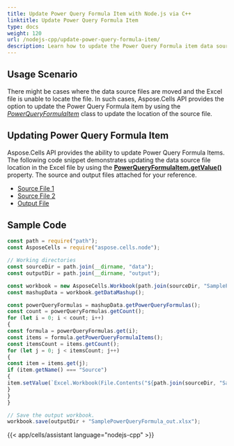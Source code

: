 ```yaml
---
title: Update Power Query Formula Item with Node.js via C++
linktitle: Update Power Query Formula Item
type: docs
weight: 120
url: /nodejs-cpp/update-power-query-formula-item/
description: Learn how to update the Power Query Formula item data source in an Excel file using Aspose.Cells for Node.js via C++.
---
```


## **Usage Scenario**

There might be cases where the data source files are moved and the Excel file is unable to locate the file. In such cases, Aspose.Cells API provides the option to update the Power Query Formula item by using the [*PowerQueryFormulaItem*](https://reference.aspose.com/cells/nodejs-cpp/powerqueryformulaitem) class to update the location of the source file.

## **Updating Power Query Formula Item**

Aspose.Cells API provides the ability to update Power Query Formula Items. The following code snippet demonstrates updating the data source file location in the Excel file by using the [**PowerQueryFormulaItem.getValue()**](https://reference.aspose.com/cells/nodejs-cpp/powerqueryformulaitem/#getValue--) property. The source and output files attached for your reference.

- [Source File 1](106364953.xlsx)
- [Source File 2](106364954.xlsx)
- [Output File](106364955.xlsx)

## **Sample Code**

```javascript
const path = require("path");
const AsposeCells = require("aspose.cells.node");

// Working directories
const sourceDir = path.join(__dirname, "data");
const outputDir = path.join(__dirname, "output");

const workbook = new AsposeCells.Workbook(path.join(sourceDir, "SamplePowerQueryFormula.xlsx"));
const mashupData = workbook.getDataMashup();

const powerQueryFormulas = mashupData.getPowerQueryFormulas();
const count = powerQueryFormulas.getCount();
for (let i = 0; i < count; i++) 
{
const formula = powerQueryFormulas.get(i);
const items = formula.getPowerQueryFormulaItems();
const itemsCount = items.getCount();
for (let j = 0; j < itemsCount; j++) 
{
const item = items.get(j);
if (item.getName() === "Source") 
{
item.setValue(`Excel.Workbook(File.Contents("${path.join(sourceDir, "SamplePowerQueryFormulaSource.xlsx")}", null, true)`);
}
}
}

// Save the output workbook.
workbook.save(outputDir + "SamplePowerQueryFormula_out.xlsx");
```
{{< app/cells/assistant language="nodejs-cpp" >}}